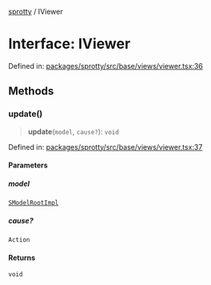 
[sprotty](../globals) / IViewer

# Interface: IViewer

Defined in: [packages/sprotty/src/base/views/viewer.tsx:36](https://github.com/eclipse-sprotty/sprotty/blob/f9b2433481cc27a1ac0c92d525a92039ae7f6c76/packages/sprotty/src/base/views/viewer.tsx#L36)

## Methods

### update()

> **update**(`model`, `cause?`): `void`

Defined in: [packages/sprotty/src/base/views/viewer.tsx:37](https://github.com/eclipse-sprotty/sprotty/blob/f9b2433481cc27a1ac0c92d525a92039ae7f6c76/packages/sprotty/src/base/views/viewer.tsx#L37)

#### Parameters

##### model

[`SModelRootImpl`](../Class.SModelRootImpl)

##### cause?

`Action`

#### Returns

`void`
